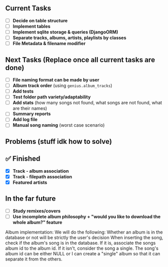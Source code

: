 ##  Current Tasks

- [ ] **Decide on table structure**
- [ ] **Implement tables**
- [ ] **Implement sqlite storage & queries (DjangoORM)**
- [ ] **Separate tracks, albums, artists, playlists by classes**
- [ ] **File Metadata & filename modifier**

## Next Tasks (Replace once all current tasks are done)

- [ ] **File naming format can be made by user**
- [ ] **Album track order** (using `genius.album_tracks`)
- [ ] **Add tests**
- [ ] **Test folder path variety/adaptability**
- [ ] **Add stats** (how many songs not found, what songs are not found, what are their names)
- [ ] **Summary reports**
- [ ] **Add log file**
- [ ] **Manual song naming** (worst case scenario)

## Problems (stuff idk how to solve)


## ✅ Finished

- [x] **Track - album association**
- [x] **Track - filepath association**
- [x] **Featured artists**

##  In the far future

- [ ] **Study remixes/covers**
- [ ] **Use incomplete album philosophy + "would you like to download the whole album?" feature**

Album implementation:
We will do the following:
Whether an album is in the database or not will be strictly the user's decision
When inserting the song, check if the album's song is in the database.
If it is, associate the songs album id to the album id.
If it isn't, consider the song a single. The song's album id can be either NULL or I can create a "single" album so that it can separate it from the others.
